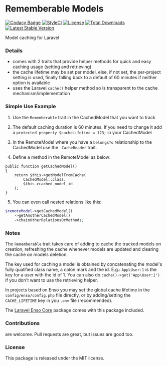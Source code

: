 <!--h-->
# Rememberable Models
[![Codacy Badge](https://api.codacy.com/project/badge/Grade/2eba208ec82d485786715915ec75f8bf)](https://www.codacy.com/app/laravel-enso/Rememberable?utm_source=github.com&amp;utm_medium=referral&amp;utm_content=laravel-enso/Rememberable&amp;utm_campaign=Badge_Grade)
[![StyleCI](https://styleci.io/repos/90758167/shield?branch=master)](https://styleci.io/repos/90758167)
[![License](https://poser.pugx.org/laravel-enso/rememberable/license)](https://packagist.org/packages/laravel-enso/rememberable)
[![Total Downloads](https://poser.pugx.org/laravel-enso/rememberable/downloads)](https://packagist.org/packages/laravel-enso/rememberable)
[![Latest Stable Version](https://poser.pugx.org/laravel-enso/rememberable/version)](https://packagist.org/packages/laravel-enso/rememberable)
<!--/h-->

Model caching for Laravel

### Details

- comes with 2 traits that provide helper methods for quick and easy caching usage (setting and retrieving)
- the cache lifetime may be set per model, else, if not set, the per-project setting is used, finally falling back to a default of 60 minutes if neither option is available
- uses the Laravel `cache()` helper method so is transparent to the cache mechanism/implementation

### Simple Use Example

1. Use the `Rememberable` trait in the CachedModel that you want to track

2. The default caching duration is 60 minutes. If you need to change it add a `protected property $cacheLifetime = 123;` in your CachedModel

3. In the RemoteModel where you have a `belongsTo` relationship to the CachedModel use the ` CacheReader` trait.

4. Define a method in the RemoteModel as below:

```
public function getCachedModel()
{
    return $this->getModelFromCache(
        CachedModel::class,
        $this->cached_model_id
    );
}
```

5. You can even call nested relations like this:

```php
$remoteModel->getCachedModel()
    ->getAnotherCachedModel()
    ->chainOtherRelationsOrMethods;
```

### Notes

The `Rememberable` trait takes care of adding to cache the tracked models on creation, refreshing the cache whenever models are updated and clearing the cache on models deletion.

The key used for caching a model is obtained by concatenating the model's fully qualified class name, a colon mark and the id. E.g.: `App\User:1` is the key for a user with the id of 1. You can also do `cache()->get('App\User:1')` if you don't want to use the retrieving helper.

In projects based on Enso you may set the global cache lifetime in the `config/enso/config.php` file directly, or
by adding/setting the `CACHE_LIFETIME` key in you `.env` file (recommended).

The [Laravel Enso Core](https://github.com/laravel-enso/Core) package comes with this package included.

<!--h-->
### Contributions

are welcome. Pull requests are great, but issues are good too.

### License

This package is released under the MIT license.
<!--/h-->